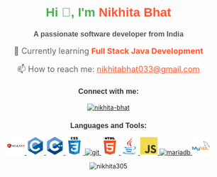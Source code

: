 <h1 align="center" style="font-family: 'Arial', sans-serif; color: #4CAF50;">Hi 👋, I'm <span style="color: #FF5733;">Nikhita Bhat</span></h1>
<h3 align="center" style="font-family: 'Arial', sans-serif; color: #555;">A passionate software developer from India</h3>

<p align="center" style="font-size: 18px; color: #666;">🌱 Currently learning <strong style="color: #FF5733;">Full Stack Java Development</strong></p>

<p align="center" style="font-size: 18px; color: #666;">📫 How to reach me: <a href="mailto:nikhitabhat033@gmail.com" style="color: #FF5733;">nikhitabhat033@gmail.com</a></p>

<h3 align="center" style="font-family: 'Arial', sans-serif; color: #333;">Connect with me:</h3>
<p align="center">
  <a href="https://linkedin.com/in/nikhita-bhat" target="blank">
    <img align="center" src="https://raw.githubusercontent.com/rahuldkjain/github-profile-readme-generator/master/src/images/icons/Social/linked-in-alt.svg" alt="nikhita-bhat" height="40" width="40" />
  </a>
</p>

<h3 align="center" style="font-family: 'Arial', sans-serif; color: #333;">Languages and Tools:</h3>
<p align="center">
  <a href="https://angular.io" target="_blank" rel="noreferrer">
    <img src="https://raw.githubusercontent.com/devicons/devicon/master/icons/angularjs/angularjs-original-wordmark.svg" alt="angularjs" width="40" height="40" />
  </a>
  <a href="https://www.cprogramming.com/" target="_blank" rel="noreferrer">
    <img src="https://raw.githubusercontent.com/devicons/devicon/master/icons/c/c-original.svg" alt="c" width="40" height="40" />
  </a>
  <a href="https://www.w3schools.com/cpp/" target="_blank" rel="noreferrer">
    <img src="https://raw.githubusercontent.com/devicons/devicon/master/icons/cplusplus/cplusplus-original.svg" alt="cplusplus" width="40" height="40" />
  </a>
  <a href="https://www.w3schools.com/css/" target="_blank" rel="noreferrer">
    <img src="https://raw.githubusercontent.com/devicons/devicon/master/icons/css3/css3-original-wordmark.svg" alt="css3" width="40" height="40" />
  </a>
  <a href="https://git-scm.com/" target="_blank" rel="noreferrer">
    <img src="https://www.vectorlogo.zone/logos/git-scm/git-scm-icon.svg" alt="git" width="40" height="40" />
  </a>
  <a href="https://www.w3.org/html/" target="_blank" rel="noreferrer">
    <img src="https://raw.githubusercontent.com/devicons/devicon/master/icons/html5/html5-original-wordmark.svg" alt="html5" width="40" height="40" />
  </a>
  <a href="https://www.java.com" target="_blank" rel="noreferrer">
    <img src="https://raw.githubusercontent.com/devicons/devicon/master/icons/java/java-original.svg" alt="java" width="40" height="40" />
  </a>
  <a href="https://developer.mozilla.org/en-US/docs/Web/JavaScript" target="_blank" rel="noreferrer">
    <img src="https://raw.githubusercontent.com/devicons/devicon/master/icons/javascript/javascript-original.svg" alt="javascript" width="40" height="40" />
  </a>
  <a href="https://mariadb.org/" target="_blank" rel="noreferrer">
    <img src="https://www.vectorlogo.zone/logos/mariadb/mariadb-icon.svg" alt="mariadb" width="40" height="40" />
  </a>
  <a href="https://www.mysql.com/" target="_blank" rel="noreferrer">
    <img src="https://raw.githubusercontent.com/devicons/devicon/master/icons/mysql/mysql-original-wordmark.svg" alt="mysql" width="40" height="40" />
  </a>
  <p align="center">
  <img src="https://github-readme-streak-stats.herokuapp.com/?user=nikhita305&theme=radical" alt="nikhita305" />
</p>
</p>
